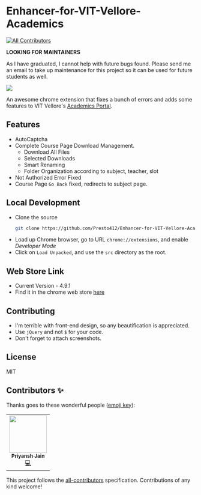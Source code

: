 # Enhancer-for-VIT-Vellore-Academics
<!-- ALL-CONTRIBUTORS-BADGE:START - Do not remove or modify this section -->
[![All Contributors](https://img.shields.io/badge/all_contributors-1-orange.svg?style=flat-square)](#contributors-)
<!-- ALL-CONTRIBUTORS-BADGE:END -->

**LOOKING FOR MAINTAINERS**

As I have graduated, I cannot help with future bugs found. Please send me an email to take up maintenance for this project so it can be used for future students as well.

![](https://img.shields.io/chrome-web-store/users/hafeeaangmkbibcaahfjdmmmeappjbbp.svg)

An awesome chrome extension that fixes a bunch of errors and adds some features to VIT Vellore's [Academics Portal](https://vtop.vit.ac.in/vtop/).

## Features

- AutoCaptcha
- Complete Course Page Download Management.
  - Download All Files
  - Selected Downloads
  - Smart Renaming
  - Folder Organization according to subject, teacher, slot
- Not Authorized Error Fixed
- Course Page `Go Back` fixed, redirects to subject page.

## Local Development

- Clone the source
  ```sh
  git clone https://github.com/Presto412/Enhancer-for-VIT-Vellore-Academics/tree/master
  ```
- Load up Chrome browser, go to URL `chrome://extensions`, and enable _Developer Mode_
- Click on `Load Unpacked`, and use the `src` directory as the root.

## Web Store Link

- Current Version - 4.9.1
- Find it in the chrome web store [here](https://chrome.google.com/webstore/detail/enhancer-for-vit-vellore/hafeeaangmkbibcaahfjdmmmeappjbbp?hl=en)

## Contributing

- I'm terrible with front-end design, so any beautification is appreciated.
- Use `jQuery` and not `$` for your code.
- Don't forget to attach screenshots.

## License

MIT

## Contributors ✨

Thanks goes to these wonderful people ([emoji key](https://allcontributors.org/docs/en/emoji-key)):

<!-- ALL-CONTRIBUTORS-LIST:START - Do not remove or modify this section -->
<!-- prettier-ignore-start -->
<!-- markdownlint-disable -->
<table>
  <tr>
    <td align="center"><a href="https://github.com/Presto412"><img src="https://avatars.githubusercontent.com/u/26374855?v=4?s=100" width="100px;" alt=""/><br /><sub><b>Priyansh Jain</b></sub></a><br /><a href="https://github.com/IEEECS-VIT/enhancer-for-vit-vellore-academics/commits?author=Presto412" title="Code">💻</a></td>
  </tr>
</table>

<!-- markdownlint-restore -->
<!-- prettier-ignore-end -->

<!-- ALL-CONTRIBUTORS-LIST:END -->

This project follows the [all-contributors](https://github.com/all-contributors/all-contributors) specification. Contributions of any kind welcome!